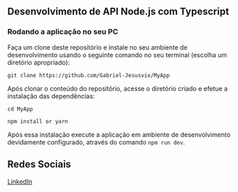 
## Desenvolvimento de API Node.js com Typescript


### Rodando a aplicação no seu PC

Faça um clone deste repositório e instale no seu ambiente de desenvolvimento usando o seguinte comando no seu terminal (escolha um diretório apropriado):

```shell
git clone https://github.com/Gabriel-Jesusvix/MyApp
```

Após clonar o conteúdo do repositório, acesse o diretório criado e efetue a instalação das dependências:

```shell
cd MyApp

npm install or yarn 
```

Após essa instalação execute a aplicação em ambiente de desenvolvimento devidamente configurado, através do comando `npm run dev`.

## Redes Sociais


[LinkedIn](https://www.linkedin.com/in/gabriel--jesus/)


